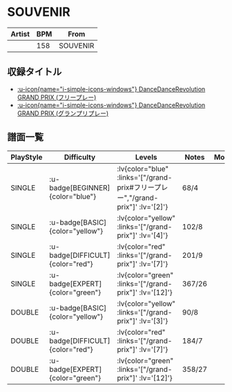 # SOUVENIR

|Artist|BPM|From|
|------|---|----|
||158|SOUVENIR|

## 収録タイトル

- [ :u-icon{name="i-simple-icons-windows"} DanceDanceRevolution GRAND PRIX (フリープレー)](/grand-prix#フリープレー)
- [ :u-icon{name="i-simple-icons-windows"} DanceDanceRevolution GRAND PRIX (グランプリプレー)](/grand-prix)

## 譜面一覧

|PlayStyle|Difficulty|Levels|Notes|Movie|
|---------|----------|------|-----|-----|
|SINGLE| :u-badge[BEGINNER]{color="blue"} | :lv{color="blue" :links='["/grand-prix#フリープレー","/grand-prix"]' :lv='[2]'} |68/4||
|SINGLE| :u-badge[BASIC]{color="yellow"} | :lv{color="yellow" :links='["/grand-prix"]' :lv='[4]'} |102/8||
|SINGLE| :u-badge[DIFFICULT]{color="red"} | :lv{color="red" :links='["/grand-prix"]' :lv='[7]'} |201/9||
|SINGLE| :u-badge[EXPERT]{color="green"} | :lv{color="green" :links='["/grand-prix"]' :lv='[12]'} |367/26||
|DOUBLE| :u-badge[BASIC]{color="yellow"} | :lv{color="yellow" :links='["/grand-prix"]' :lv='[3]'} |90/8||
|DOUBLE| :u-badge[DIFFICULT]{color="red"} | :lv{color="red" :links='["/grand-prix"]' :lv='[7]'} |184/7||
|DOUBLE| :u-badge[EXPERT]{color="green"} | :lv{color="green" :links='["/grand-prix"]' :lv='[12]'} |358/27||
